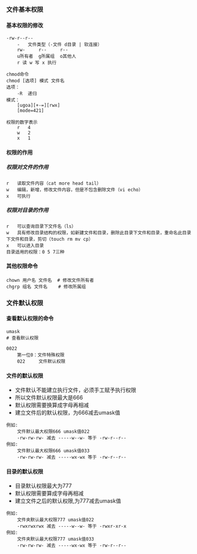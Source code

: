 ### 文件基本权限

#### 基本权限的修改

```shell
-rw-r--r--
	-	文件类型（-文件 d目录 | 软连接）
	rw-		r--		r--
	u所有者  g所属组  o其他人
	r 读	w 写	x 执行

chmod命令
chmod [选项] 模式 文件名
选项：
	-R	递归
模式：
	[ugoa][+-=][rwx]
	[mode=421]

权限的数字表示
	r	4
	w	2
	x	1

```

#### 权限的作用

##### 权限对文件的作用

```shell
r	读取文件内容（cat more head tail）
w	编辑，新增，修改文件内容，但是不包含删除文件（vi echo）
x	可执行
```

##### 权限对目录的作用

```shell
r	可以查询目录下文件名（ls）
w	具有修改目录结构的权限，如新建文件和目录，删除此目录下文件和目录，重命名此目录下文件和目录，剪切（touch rm mv cp）
x	可以进入目录
目录适用的权限：0 5 7三种
```

#### 其他权限命令

```shell
chown 用户名 文件名  # 修改文件所有者
chgrp 组名 文件名	# 修改所属组
```

### 文件默认权限

#### 查看默认权限的命令

```shell
umask
# 查看默认权限

0022
	第一位0：文件特殊权限
	022		文件默认权限
```

#### 文件的默认权限

- 文件默认不能建立执行文件，必须手工赋予执行权限
- 所以文件默认权限最大是666
- 默认权限需要换算成字母再相减
- 建立文件后的默认权限，为666减去umask值

```shell
例如:
	文件默认最大权限666 umask值022
	-rw-rw-rw- 减去 -----w--w- 等于 -rw-r--r--
例如:
	文件默认最大权限666 umask值033
	-rw-rw-rw- 减去 -----wx-wx 等于 -rw-r--r--
```

#### 目录的默认权限

- 目录默认权限最大为777
- 默认权限需要算成字母再相减
- 建立文件之后的默认权限,为777减去umask值

```shell
例如:
	文件夹默认最大权限777 umask值022
	-rwxrwxrwx 减去 -----w--w- 等于 -rwxr-xr-x
例如:
	文件夹默认最大权限777 umask值033
	-rw-rw-rw- 减去 -----wx-wx 等于 -rw-r--r--
```

